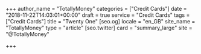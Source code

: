 +++
author_name = "TotallyMoney"
categories = ["Credit Cards"]
date = "2018-11-22T14:03:01+00:00"
draft = true
service = "Credit Cards"
tags = ["Credit Cards"]
title = "Twenty One"
[seo.og]
locale = "en_GB"
site_name = "TotallyMoney"
type = "article"
[seo.twitter]
card = "summary_large"
site = "@TotallyMoney"

+++
